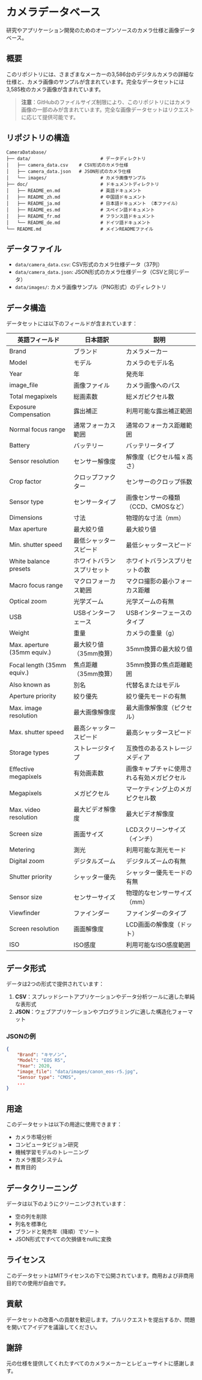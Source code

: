 # カメラデータベース

研究やアプリケーション開発のためのオープンソースのカメラ仕様と画像データベース。

## 概要

このリポジトリには、さまざまなメーカーの3,586台のデジタルカメラの詳細な仕様と、カメラ画像のサンプルが含まれています。完全なデータセットには3,585枚のカメラ画像が含まれています。

> **注意**：GitHubのファイルサイズ制限により、このリポジトリにはカメラ画像の一部のみが含まれています。完全な画像データセットはリクエストに応じて提供可能です。




## リポジトリの構造

```
CameraDatabase/
├── data/                          # データディレクトリ
│   ├── camera_data.csv    # CSV形式のカメラ仕様
│   ├── camera_data.json   # JSON形式のカメラ仕様
│   └── images/                    # カメラ画像サンプル
├── doc/                           # ドキュメントディレクトリ
│   ├── README_en.md               # 英語ドキュメント
│   ├── README_zh.md               # 中国語ドキュメント
│   ├── README_ja.md               # 日本語ドキュメント （本ファイル）
│   ├── README_es.md               # スペイン語ドキュメント
│   ├── README_fr.md               # フランス語ドキュメント
│   └── README_de.md               # ドイツ語ドキュメント
└── README.md                      # メインREADMEファイル
```




## データファイル

- `data/camera_data.csv`: CSV形式のカメラ仕様データ（37列）
- `data/camera_data.json`: JSON形式のカメラ仕様データ（CSVと同じデータ）
- `data/images/`: カメラ画像サンプル（PNG形式）のディレクトリ

## データ構造

データセットには以下のフィールドが含まれています：

| 英語フィールド | 日本語訳 | 説明 |
|---------|----------|------|
| Brand | ブランド | カメラメーカー |
| Model | モデル | カメラのモデル名 |
| Year | 年 | 発売年 |
| image_file | 画像ファイル | カメラ画像へのパス |
| Total megapixels | 総画素数 | 総メガピクセル数 |
| Exposure Compensation | 露出補正 | 利用可能な露出補正範囲 |
| Normal focus range | 通常フォーカス範囲 | 通常のフォーカス距離範囲 |
| Battery | バッテリー | バッテリータイプ |
| Sensor resolution | センサー解像度 | 解像度（ピクセル幅 x 高さ） |
| Crop factor | クロップファクター | センサーのクロップ係数 |
| Sensor type | センサータイプ | 画像センサーの種類（CCD、CMOSなど） |
| Dimensions | 寸法 | 物理的な寸法（mm） |
| Max aperture | 最大絞り値 | 最大絞り値 |
| Min. shutter speed | 最低シャッタースピード | 最低シャッタースピード |
| White balance presets | ホワイトバランスプリセット | ホワイトバランスプリセットの数 |
| Macro focus range | マクロフォーカス範囲 | マクロ撮影の最小フォーカス距離 |
| Optical zoom | 光学ズーム | 光学ズームの有無 |
| USB | USBインターフェース | USBインターフェースのタイプ |
| Weight | 重量 | カメラの重量（g） |
| Max. aperture (35mm equiv.) | 最大絞り値（35mm換算） | 35mm換算の最大絞り値 |
| Focal length (35mm equiv.) | 焦点距離（35mm換算） | 35mm換算の焦点距離範囲 |
| Also known as | 別名 | 代替名またはモデル |
| Aperture priority | 絞り優先 | 絞り優先モードの有無 |
| Max. image resolution | 最大画像解像度 | 最大画像解像度（ピクセル） |
| Max. shutter speed | 最高シャッタースピード | 最高シャッタースピード |
| Storage types | ストレージタイプ | 互換性のあるストレージメディア |
| Effective megapixels | 有効画素数 | 画像キャプチャに使用される有効メガピクセル |
| Megapixels | メガピクセル | マーケティング上のメガピクセル数 |
| Max. video resolution | 最大ビデオ解像度 | 最大ビデオ解像度 |
| Screen size | 画面サイズ | LCDスクリーンサイズ（インチ） |
| Metering | 測光 | 利用可能な測光モード |
| Digital zoom | デジタルズーム | デジタルズームの有無 |
| Shutter priority | シャッター優先 | シャッター優先モードの有無 |
| Sensor size | センサーサイズ | 物理的なセンサーサイズ（mm） |
| Viewfinder | ファインダー | ファインダーのタイプ |
| Screen resolution | 画面解像度 | LCD画面の解像度（ドット） |
| ISO | ISO感度 | 利用可能なISO感度範囲 |

## データ形式

データは2つの形式で提供されています：

1. **CSV**：スプレッドシートアプリケーションやデータ分析ツールに適した単純な表形式
2. **JSON**：ウェブアプリケーションやプログラミングに適した構造化フォーマット

### JSONの例

```json
{
    "Brand": "キヤノン",
    "Model": "EOS R5",
    "Year": 2020,
    "image_file": "data/images/canon_eos-r5.jpg",
    "Sensor type": "CMOS",
    ...
}
```

## 用途

このデータセットは以下の用途に使用できます：

- カメラ市場分析
- コンピュータビジョン研究
- 機械学習モデルのトレーニング
- カメラ推奨システム
- 教育目的

## データクリーニング

データは以下のようにクリーニングされています：
- 空の列を削除
- 列名を標準化
- ブランドと発売年（降順）でソート
- JSON形式ですべての欠損値をnullに変換

## ライセンス

このデータセットはMITライセンスの下で公開されています。商用および非商用目的での使用が自由です。

## 貢献

データセットの改善への貢献を歓迎します。プルリクエストを提出するか、問題を開いてアイデアを議論してください。

## 謝辞

元の仕様を提供してくれたすべてのカメラメーカーとレビューサイトに感謝します。 